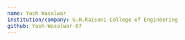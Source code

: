 ```yaml
---
name: Yash Wasalwar
institution/company: G.H.Raisoni College of Engineering
github: Yash-Wasalwar-07
---
```

